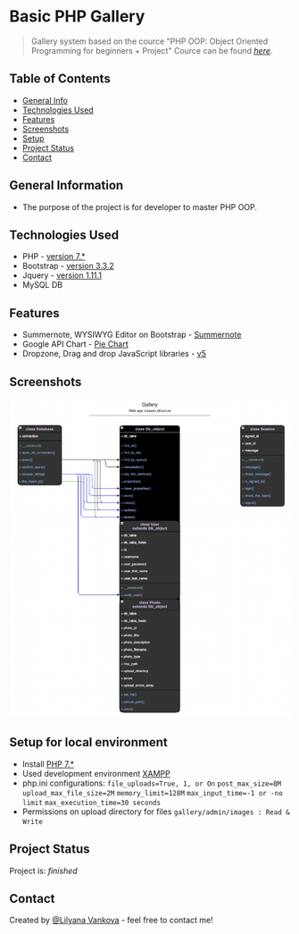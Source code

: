 # Basic PHP Gallery
> Gallery system based on the cource "PHP OOP: Object Oriented Programming for beginners + Project" 
> Cource can be found [_here_](https://www.udemy.com/course/oop-php-object-oriented-programing-with-project-1-course/).

## Table of Contents
* [General Info](#general-information)
* [Technologies Used](#technologies-used)
* [Features](#features)
* [Screenshots](#screenshots)
* [Setup](#setup)
* [Project Status](#project-status)
* [Contact](#contact)
<!-- * [License](#license) -->


## General Information
- The purpose of the project is for developer to master PHP OOP. 

## Technologies Used
- PHP - [version 7.*](https://www.php.net/)
- Bootstrap - [version 3.3.2](http://getbootstrap.com)
- Jquery - [version 1.11.1](https://code.jquery.com/)
- MySQL DB

## Features
- Summernote, WYSIWYG Editor on Bootstrap - [Summernote](https://summernote.org/)
- Google API Chart - [Pie Chart](https://developers.google.com/chart/interactive/docs/gallery/piechart)
- Dropzone, Drag and drop JavaScript libraries - [v5](https://www.dropzone.dev/js/)


## Screenshots
![index](./img/classes_structure.png)


## Setup for local environment
- Install [PHP 7.*](https://www.php.net/)
- Used development environment [XAMPP](https://www.apachefriends.org/index.html)
- php.ini configurations:
`file_uploads=True, 1, or On`
`post_max_size=8M`
`upload_max_file_size=2M`
`memory_limit=128M`
`max_input_time=-1 or -no limit`
`max_execution_time=30 seconds`
- Permissions on upload directory for files
`gallery/admin/images : Read & Write`

## Project Status
Project is: _finished_


## Contact
Created by [@Lilyana Vankova](https://github.com/Lilyah) - feel free to contact me!


<!-- Optional -->
<!-- ## License -->
<!-- This project is open source and available under the [... License](). -->

<!-- You don't have to include all sections - just the one's relevant to your project -->
